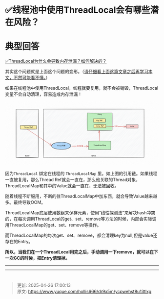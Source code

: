 # ✅线程池中使用ThreadLocal会有哪些潜在风险？

# 典型回答


[✅ThreadLocal为什么会导致内存泄漏？如何解决的？](https://www.yuque.com/hollis666/dr9x5m/bueq7weva8ha9f1p)



其实这个问题就是上面这个问题的变形。（<u>请仔细看上面这篇文章之后再学习本文，不然可能看不懂。</u>）



如果在线程池中使用ThreadLocal，线程就要复用，就不会被销毁，ThreadLocal 变量不会自动清理，容易造成内存泄漏！  



![1703300655575-0cb5f021-ca9d-49b9-893d-7f4be614edd4.png](./img/E9R66xuJnGtPWunY/1703300655575-0cb5f021-ca9d-49b9-893d-7f4be614edd4-433735.png)



因为`ThreadLocal` 绑定在线程的 `ThreadLocalMap` 里。如上图的引用链。如果线程一直被复用，那么Thread Ref就会一直在，那么他关联的Thread对象，ThreadLocalMap和其中的Value就会一直在，无法被回收。



随着线程不断服用，不断的往ThreadLocalMap中加东西，就会导致Value越来越多。最终导致OOM。



ThreadLocalMap底层使用数组来保存元素，使用“线性探测法”来解决hash冲突的，在每次调用ThreadLocal的get、set、remove等方法的时候，内部会实际调用ThreadLocalMap的get、set、remove等操作。



而ThreadLocalMap的每次get、set、remove，都会清理key为null,但是value还存在的Entry。



**所以，当我们在一个ThreadLocal用完之后，手动调用一下remove，就可以在下一次GC的时候，把Entry清理掉。**

****

****

# 


> 更新: 2025-04-26 17:00:13  
> 原文: <https://www.yuque.com/hollis666/dr9x5m/ycpwehst8u13tlxg>